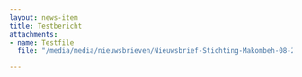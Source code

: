```yaml
---
layout: news-item
title: Testbericht
attachments:
- name: Testfile
  file: "/media/media/nieuwsbrieven/Nieuwsbrief-Stichting-Makombeh-08-2019.pdf"

---
```

